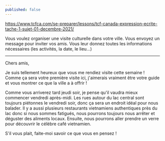 ```yaml
---
published: false
---
```

https://www.tcfca.com/se-preparer/lessons/tcf-canada-expression-ecrite-tache-1-sujet-01-decembre-2021/

Vous voulez organiser une visite culturelle dans votre ville. Vous envoyez un message pour inviter vos amis. Vous leur donnez toutes les informations nécessaires (les activités, la date, le lieu...)

---

Chers amis,

Je suis tellement heureux que vous me rendiez visite cette semaine ! Comme ça sera votre première visite ici, j'aimerais vraiment être votre guide et vous montrer ce que la ville a à offrir !

Comme vous arriverez tard jeudi soir, je pense qu'il vaudra mieux commencer vendredi après-midi. Les rues autour du lac central sont toujours piétonnes le vendredi soir, donc ça sera un endroit idéal pour nous balader. Il y a aussi plusieurs restaurants vietnamiens authentiques près du lac donc si nous sommes fatigués, nous pourrons toujours nous arrêter et déguster des aliments locaux. Ensuite, nous pourrons aller prendre un verre pour découvrir le célèbre café vietnamien.

S'il vous plait, faite-moi savoir ce que vous en pensez !
